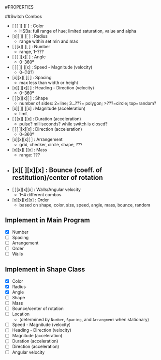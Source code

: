 #PROPERTIES

##Switch Combos
- [ ][ ][ ][ ] : Color
  - HSBa: full range of hue; limited saturation, value and alpha
- [x][ ][ ][ ] : Radius
  - range within set min and max
- [ ][x][ ][ ] : Number
  - range, 1–???
- [ ][ ][x][ ] : Angle
  - 0–360º
- [ ][ ][ ][x] : Speed - Magnitude (velocity)
  - 0–(10?)
- [x][x][ ][ ] : Spacing
  - max less than width or height
- [x][ ][x][ ] : Heading - Direction (velocity)
  - 0–360º
- [ ][x][x][ ] : Shape
  - number of sides: 2=line; 3...???= polygon; >???=circle; top=random?
- [x][ ][ ][x] : Magnitude (acceleration)
  - limit
- [ ][x][ ][x] : Duration (acceleration)
  - pulse? milliseconds? while switch is closed?
- [ ][ ][x][x] : Direction (acceleration)
  - 0–360º
- [x][x][x][ ] : Arrangement
  - grid, checker, circle, shape, ???
- [x][x][ ][x] : Mass
  - range: ???
- [x][ ][x][x] : Bounce (coeff. of restitution)/center of rotation
  -
- [ ][x][x][x] : Walls/Angular velocity
  - 1–4 different combos
- [x][x][x][x] : Order
  - based on shape, color, size, speed, angle, mass, bounce, random

## Implement in Main Program
- [x] Number
- [ ] Spacing
- [ ] Arrangement
- [ ] Order
- [ ] Walls

## Implement in Shape Class
- [x] Color
- [x] Radius
- [x] Angle
- [ ] Shape
- [ ] Mass
- [ ] Bounce/center of rotation
- [ ] Location
  - (determined by `Number`, `Spacing`, and `Arrangment` when stationary)
- [ ] Speed - Magnitude (velocity)
- [ ] Heading - Direction (velocity)
- [ ] Magnitude (acceleration)
- [ ] Duration (acceleration)
- [ ] Direction (acceleration)
- [ ] Angular velocity